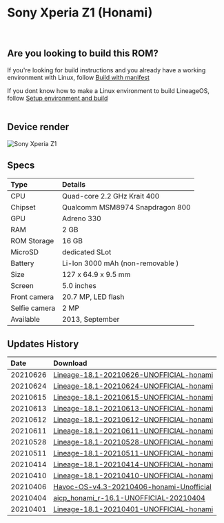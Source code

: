 # Sony Xperia Z1 (Honami)
<br/>

## Are you looking to build this ROM?
If you're looking for build instructions and you already have a working environment with Linux, follow <a href="https://github.com/daviiid99/LineageOS_Honami/tree/manifest">Build with manifest</a>

If you dont know how to make a Linux environment to build LineageOS, follow <a href="https://github.com/daviiid99/LineageOS_Honami/blob/main/honami_R_GApps.sh">Setup environment and build</a>
<br/><br/>

## Device render

![Sony Xperia Z1](https://github.com/daviiid99/Lineage_Honami/blob/main/z1.png "Sony Xperia Z1")

## Specs

| Type                    | Details                    |
| :---------------------- | :-------------------------------- |
| CPU                     | Quad-core 2.2 GHz Krait 400       |
| Chipset                 | Qualcomm MSM8974 Snapdragon 800   |
| GPU                     | Adreno 330                        |
| RAM                     | 2 GB                              |
| ROM Storage             | 16 GB                             |
| MicroSD                 | dedicated SLot                    |
| Battery                 | Li-Ion 3000 mAh (non-removable )  |
| Size                    | 127 x 64.9 x 9.5 mm               |
| Screen                  | 5.0 inches                        |
| Front camera            | 20.7 MP, LED flash                |
| Selfie camera           | 2 MP                              |
| Available               | 2013, September                  |

## Updates History

|   Date                 | Download                  |
| :----------------------| :-------------------------------- |
|20210626                |    <a href="https://github.com/daviiid99/LineageOS_Honami/releases/tag/20210626">Lineage-18.1-20210626-UNOFFICIAL-honami</a>
|20210624                |    <a href="https://github.com/daviiid99/LineageOS_Honami/releases/tag/20210624">Lineage-18.1-20210624-UNOFFICIAL-honami</a>
|20210615                |    <a href="https://github.com/daviiid99/LineageOS_Honami/releases/tag/20210615">Lineage-18.1-20210615-UNOFFICIAL-honami</a>
|20210613                |    <a href="https://github.com/daviiid99/LineageOS_Honami/releases/tag/20210613">Lineage-18.1-20210613-UNOFFICIAL-honami</a>
|20210612                |    <a href="https://github.com/daviiid99/LineageOS_Honami/releases/tag/20210612">Lineage-18.1-20210612-UNOFFICIAL-honami</a>
|20210611                |    <a href="https://github.com/daviiid99/LineageOS_Honami/releases/tag/20210611">Lineage-18.1-20210611-UNOFFICIAL-honami</a>
|20210528                |    <a href="https://github.com/daviiid99/LineageOS_Honami/releases/tag/20210528">Lineage-18.1-20210528-UNOFFICIAL-honami</a>
|20210511                |    <a href="https://github.com/daviiid99/LineageOS_Honami/releases/tag/20210511">Lineage-18.1-20210511-UNOFFICIAL-honami</a>
|20210414                |    <a href="https://github.com/daviiid99/AOSP_Honami/releases/tag/20210414">Lineage-18.1-20210414-UNOFFICIAL-honami</a>
|20210410                |    <a href="https://github.com/daviiid99/AOSP_Honami/releases/tag/20210410">Lineage-18.1-20210410-UNOFFICIAL-honami</a>
| 20210406               |    <a href="https://github.com/daviiid99/AOSP_Honami/releases/tag/20210406">Havoc-OS-v4.3-20210406-honami-Unofficial</a>
| 20210404               |    <a href="https://github.com/daviiid99/AOSP_Honami/releases/tag/20210404">aicp_honami_r-16.1-UNOFFICIAL-20210404</a>
| 20210401               |    <a href="https://github.com/daviiid99/Lineage_Honami/releases/tag/20210401">Lineage-18.1-20210401-UNOFFICIAL-honami</a>|
